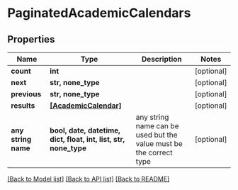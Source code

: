 # PaginatedAcademicCalendars


## Properties
Name | Type | Description | Notes
------------ | ------------- | ------------- | -------------
**count** | **int** |  | [optional] 
**next** | **str, none_type** |  | [optional] 
**previous** | **str, none_type** |  | [optional] 
**results** | [**[AcademicCalendar]**](AcademicCalendar.md) |  | [optional] 
**any string name** | **bool, date, datetime, dict, float, int, list, str, none_type** | any string name can be used but the value must be the correct type | [optional]

[[Back to Model list]](../README.md#documentation-for-models) [[Back to API list]](../README.md#documentation-for-api-endpoints) [[Back to README]](../README.md)



